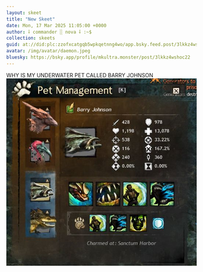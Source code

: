 ```yaml
---
layout: skeet
title: "New Skeet"
date: Mon, 17 Mar 2025 11:05:00 +0000
author: ⸸ commander ░ nova ⸸ :~$
collection: skeets
guid: at://did:plc:zzofxcatgqb5wpkqetnng4wo/app.bsky.feed.post/3lkkz4wshoc22
avatar: /img/avatar/daemon.jpeg
bluesky: https://bsky.app/profile/mkultra.monster/post/3lkkz4wshoc22
---
```


WHY IS MY UNDERWATER PET CALLED BARRY JOHNSON<img src="/assets/media/bafkreian3gy7bz3iqfvhblujx2lb6s4jfsy3rts4s242ysbnlw4u7qkb5m.jpeg" alt="Image">
